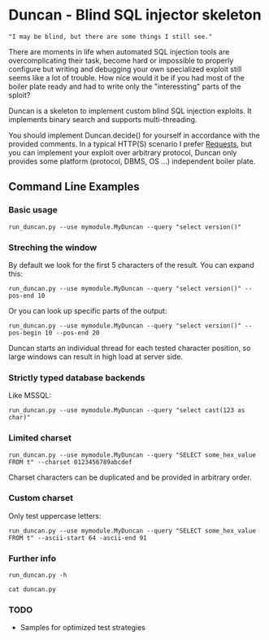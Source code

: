Duncan - Blind SQL injector skeleton
====================================

```
"I may be blind, but there are some things I still see."
```

There are moments in life when automated SQL injection tools are overcomplicating their task, become hard or impossible to properly configure but writing and debugging your own specialized exploit still seems like a lot of trouble. How nice would it be if you had most of the boiler plate ready and had to write only the "interessting" parts of the sploit?

Duncan is a skeleton to implement custom blind SQL injection exploits. It implements binary search and supports multi-threading.

You should implement Duncan.decide() for yourself in accordance with the provided comments. In a typical HTTP(S) scenario I prefer [Requests](http://www.python-requests.org/en/latest/), but you can implement your exploit over arbitrary protocol, Duncan only provides some platform (protocol, DBMS, OS ...) independent boiler plate.

Command Line Examples
---------------------

### Basic usage

```
run_duncan.py --use mymodule.MyDuncan --query "select version()"
```

### Streching the window

By default we look for the first 5 characters of the result. You can expand this:

```
run_duncan.py --use mymodule.MyDuncan --query "select version()" --pos-end 10
```

Or you can look up specific parts of the output:

```
run_duncan.py --use mymodule.MyDuncan --query "select version()" --pos-begin 10 --pos-end 20
```

Duncan starts an individual thread for each tested character position, so large windows can result in high load at server side.

### Strictly typed database backends

Like MSSQL:

```
run_duncan.py --use mymodule.MyDuncan --query "select cast(123 as char)"
```

### Limited charset

```
run_duncan.py --use mymodule.MyDuncan --query "SELECT some_hex_value FROM t" --charset 0123456789abcdef
```

Charset characters can be duplicated and be provided in arbitrary order. 

### Custom charset

Only test uppercase letters:

```
run_duncan.py --use mymodule.MyDuncan --query "SELECT some_hex_value FROM t" --ascii-start 64 -ascii-end 91
```

### Further info

```
run_duncan.py -h
```

```
cat duncan.py
```

### TODO

* Samples for optimized test strategies
